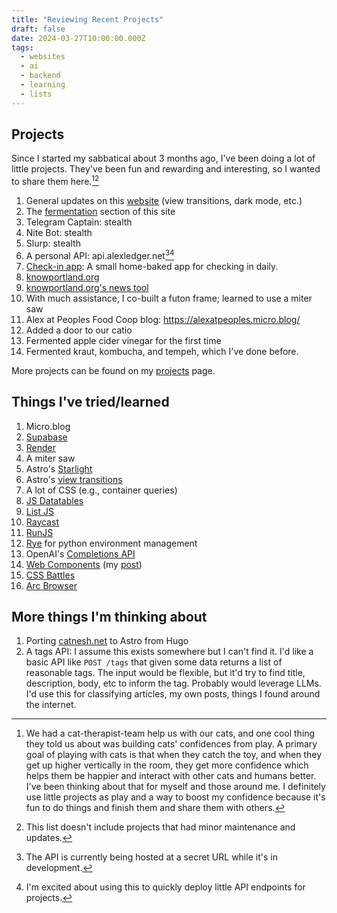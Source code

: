 ```yaml
---
title: "Reviewing Recent Projects"
draft: false
date: 2024-03-27T10:00:00.000Z
tags:
  - websites
  - ai
  - backend
  - learning
  - lists
---
```


## Projects

Since I started my sabbatical about 3 months ago, I've been doing a lot of little projects. They've been fun and rewarding and interesting, so I wanted to share them here.[^1][^2]

1. General updates on this [website](/) (view transitions, dark mode, etc.)
2. The [fermentation](/ferments) section of this site
3. Telegram Captain: stealth
4. Nite Bot: stealth
5. Slurp: stealth
6. A personal API: api.alexledger.net[^3][^4]
7. [Check-in app](https://www.alexledger.net/posts/writing-a-check-in-app): A small home-baked app for checking in daily.
8. [knowportland.org](https://knowportland.org)
9. [knowportland.org's news tool](https://knowportland.org/tools/portland_news)
10. With much assistance, I co-built a futon frame; learned to use a miter saw
11. Alex at Peoples Food Coop blog: https://alexatpeoples.micro.blog/
12. Added a door to our catio
13. Fermented apple cider vinegar for the first time
14. Fermented kraut, kombucha, and tempeh, which I've done before.

More projects can be found on my [projects](/projects) page.

## Things I've tried/learned

1. Micro.blog
2. [Supabase](https://supabase.com/)
3. [Render](https://render.com/)
4. A miter saw
5. Astro's [Starlight](https://starlight.astro.build/)
6. Astro's [view transitions](https://docs.astro.build/en/guides/view-transitions/)
7. A lot of CSS (e.g., container queries)
8. [JS Datatables](https://datatables.net/)
9. [List JS](https://listjs.com/)
10. [Raycast](https://www.raycast.com/)
11. [RunJS](https://runjs.app/)
12. [Rye](https://rye-up.com/) for python environment management
13. OpenAI's [Completions API](https://supabase.com/docs/guides/ai/examples/openai)
14. [Web Components](https://developer.mozilla.org/en-US/docs/Web/API/Web_Components) (my [post](/posts/adding-lit-to-this-site))
15. [CSS Battles](https://cssbattle.dev/)
16. [Arc Browser](https://arc.net/)

## More things I'm thinking about

1. Porting [catnesh.net](https://catnesh.net) to Astro from Hugo
2. A tags API: I assume this exists somewhere but I can't find it. I'd like a basic API like `POST /tags` that given some data returns a list of reasonable tags. The input would be flexible, but it'd try to find title, description, body, etc to inform the tag. Probably would leverage LLMs. I'd use this for classifying articles, my own posts, things I found around the internet.

[^1]:
    We had a cat-therapist-team help us with our cats, and one cool thing they told us about was building cats' confidences from play. A primary goal of playing with cats is that when they catch the toy, and when they get up higher vertically in the room, they get more confidence which helps them be happier and interact with other cats and humans better.
    I've been thinking about that for myself and those around me. I definitely use little projects as play and a way to boost my confidence because it's fun to do things and finish them and share them with others.

[^2]: This list doesn't include projects that had minor maintenance and updates.
[^3]: The API is currently being hosted at a secret URL while it's in development.
[^4]: I'm excited about using this to quickly deploy little API endpoints for projects.
